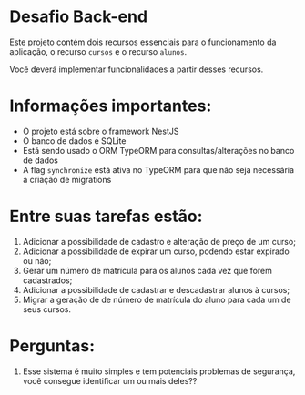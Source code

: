 # Desafio Back-end

Este projeto contém dois recursos essenciais para o funcionamento da aplicação, o recurso `cursos` e o recurso `alunos`.

Você deverá implementar funcionalidades a partir desses recursos.

# Informações importantes:

- O projeto está sobre o framework NestJS
- O banco de dados é SQLite
- Está sendo usado o ORM TypeORM para consultas/alterações no banco de dados
- A flag `synchronize` está ativa no TypeORM para que não seja necessária a criação de migrations

# Entre suas tarefas estão:

1. Adicionar a possibilidade de cadastro e alteração de preço de um curso;
2. Adicionar a possibilidade de expirar um curso, podendo estar expirado ou não;
3. Gerar um número de matrícula para os alunos cada vez que forem cadastrados;
4. Adicionar a possibilidade de cadastrar e descadastrar alunos à cursos;
5. Migrar a geração de de número de matrícula do aluno para cada um de seus cursos.

# Perguntas:

1. Esse sistema é muito simples e tem potenciais problemas de segurança, você consegue identificar um ou mais deles??

